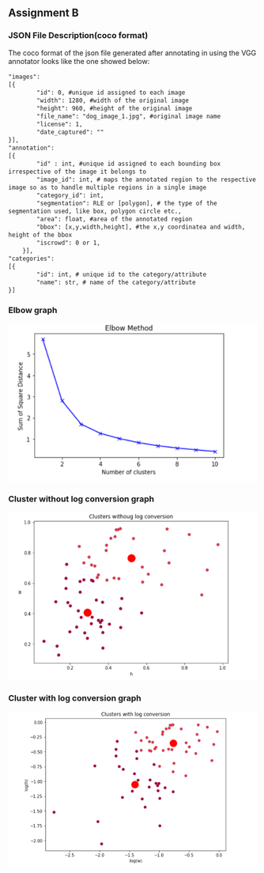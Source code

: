 ## Assignment B

### JSON File Description(coco format)
The coco format of the json file generated after annotating in using the VGG annotator looks like the one showed below: 

    "images": 
    [{
            "id": 0, #unique id assigned to each image
            "width": 1280, #width of the original image
            "height": 960, #height of the original image
            "file_name": "dog_image_1.jpg", #original image name
            "license": 1,
            "date_captured": ""  
    }],
    "annotation": 
    [{
            "id" : int, #unique id assigned to each bounding box irrespective of the image it belongs to
            "image_id": int, # maps the annotated region to the respective image so as to handle multiple regions in a single image
            "category_id": int,
            "segmentation": RLE or [polygon], # the type of the  segmentation used, like box, polygon circle etc.,
            "area": float, #area of the annotated region
            "bbox": [x,y,width,height], #the x,y coordinatea and width, height of the bbox
            "iscrowd": 0 or 1,
        }],
    "categories": 
    [{
            "id": int, # unique id to the category/attribute
            "name": str, # name of the category/attribute
    }]


### Elbow graph

![Image description](https://github.com/hemendra-06/EVA4/blob/master/S12/Assignment_B/images/Elbow_graph.PNG)


### Cluster without log conversion graph
![Image description](https://github.com/hemendra-06/EVA4/blob/master/S12/Assignment_B/images/Clusters_Without_log_Conversion.PNG)


### Cluster with log conversion graph
![Image description](https://github.com/hemendra-06/EVA4/blob/master/S12/Assignment_B/images/Clusters_With_log_Conversion.PNG)